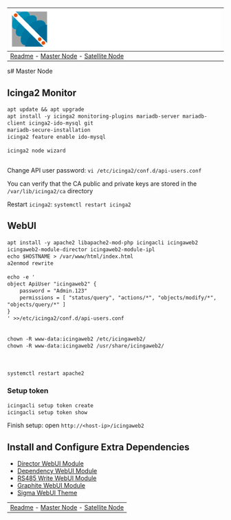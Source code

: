 | ![Sigma Telecom](/docs/logo-sigma.svg)                                                                                 |
| ---------------------------------------------------------------------------------------------------------------------- |
| [Readme](/readme.md) - [Master Node](/docs/setup_master_debian.md) - [Satellite Node](/docs/setup_satellite_debian.md) |

s# Master Node

## Icinga2 Monitor

```
apt update && apt upgrade
apt install -y icinga2 monitoring-plugins mariadb-server mariadb-client icinga2-ido-mysql git
mariadb-secure-installation
icinga2 feature enable ido-mysql

icinga2 node wizard


```

Change API user password:
`vi /etc/icinga2/conf.d/api-users.conf`

You can verify that the CA public and private keys are stored in the `/var/lib/icinga2/ca` directory

Restart `icinga2`:
`systemctl restart icinga2`

## WebUI

```
apt install -y apache2 libapache2-mod-php icingacli icingaweb2 icingaweb2-module-director icingaweb2-module-ipl
echo $HOSTNAME > /var/www/html/index.html
a2enmod rewrite

echo -e '
object ApiUser "icingaweb2" {
    password = "Admin.123"
    permissions = [ "status/query", "actions/*", "objects/modify/*", "objects/query/*" ]
}
' >>/etc/icinga2/conf.d/api-users.conf


chown -R www-data:icingaweb2 /etc/icingaweb2/
chown -R www-data:icingaweb2 /usr/share/icingaweb2/



systemctl restart apache2
```

### Setup token

```
icingacli setup token create
icingacli setup token show
```

Finish setup:
open `http://<host-ip>/icingaweb2`

## Install and Configure Extra Dependencies

- [Director WebUI Module](/docs/director_module.md)
- [Dependency WebUI Module](/docs/dependency_module.md)
- [RS485 Write WebUI Module](/docs/rs485_write_module.md)
- [Graphite WebUI Module](/docs/graphite_module.md)
- [Sigma WebUI Theme](/docs/sigma_theme.md)

|                                                                                                                        |
| ---------------------------------------------------------------------------------------------------------------------- |
| [Readme](/readme.md) - [Master Node](/docs/setup_master_debian.md) - [Satellite Node](/docs/setup_satellite_debian.md) |
